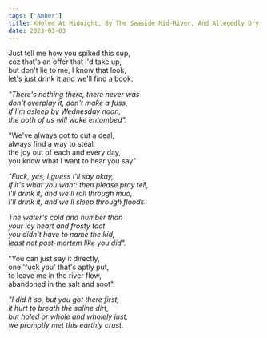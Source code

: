 ```yaml
---  
tags: ['Amber']
title: KHoled At Midnight, By The Seaside Mid-River, And Allegedly Dry
date: 2023-03-03
---
```


Just tell me how you spiked this cup,  
coz that's an offer that I'd take up,  
but don't lie to me, I know that look,  
let's just drink it and we'll find a book.

*"There's nothing there, there never was*  
*don't overplay it, don't make a fuss,*  
*If I'm asleep by Wednesday noon,*  
*the both of us will wake entombed".*

"We've always got to cut a deal,  
always find a way to steal,  
the joy out of each and every day,  
you know what I want to hear you say"

*"Fuck, yes, I guess I'll say okay,*  
*if it's what you want: then please pray tell,*  
*I'll drink it, and we'll roll through mud,*  
*I'll drink it, and we'll sleep through floods.*

*The water's cold and number than*  
*your icy heart and frosty tact*  
*you didn't have to name the kid,*  
*least not post-mortem like you did".*

"You can just say it directly,  
one 'fuck you' that's aptly put,  
to leave me in the river flow,  
abandoned in the salt and soot".

*"I did it so, but you got there first,*  
*it hurt to breath the saline dirt,*  
*but holed or whole and wholely just,*  
*we promptly met this earthly crust.*
